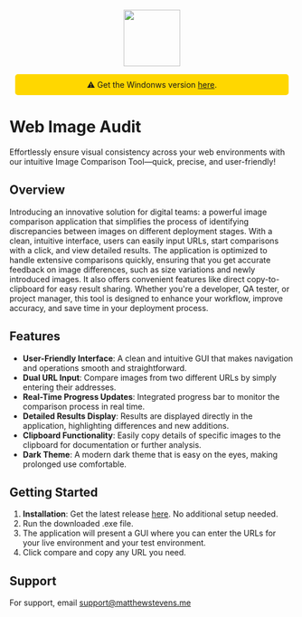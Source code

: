 <p align="center" style="margin-top: 100px;">
  <img src="https://github.com/mrzeappleGit/WebImageAudit/blob/main/webImageAuditLogo.png" width="100" height="100">
</p>



<div align="center" style="background-color: #FFD700; padding: 10px; margin: 10px; border-radius: 5px;">
  ⚠️ Get the Windonws version <a href="https://github.com/mrzeappleGit/webImageAudit" target="_blank">here</a>.
</div>

# Web Image Audit
Effortlessly ensure visual consistency across your web environments with our intuitive Image Comparison Tool—quick, precise, and user-friendly!
## Overview
Introducing an innovative solution for digital teams: a powerful image comparison application that simplifies the process of identifying discrepancies between images on different deployment stages. With a clean, intuitive interface, users can easily input URLs, start comparisons with a click, and view detailed results. The application is optimized to handle extensive comparisons quickly, ensuring that you get accurate feedback on image differences, such as size variations and newly introduced images. It also offers convenient features like direct copy-to-clipboard for easy result sharing. Whether you're a developer, QA tester, or project manager, this tool is designed to enhance your workflow, improve accuracy, and save time in your deployment process.

## Features

- **User-Friendly Interface**: A clean and intuitive GUI that makes navigation and operations smooth and straightforward.
- **Dual URL Input**: Compare images from two different URLs by simply entering their addresses.
- **Real-Time Progress Updates**: Integrated progress bar to monitor the comparison process in real time.
- **Detailed Results Display**: Results are displayed directly in the application, highlighting differences and new additions.
- **Clipboard Functionality**: Easily copy details of specific images to the clipboard for documentation or further analysis.
- **Dark Theme**: A modern dark theme that is easy on the eyes, making prolonged use comfortable.
## Getting Started

  1. **Installation**: Get the latest release [here](https://github.com/mrzeappleGit/webImageAudit/releases/latest). No additional setup needed.
  2. Run the downloaded .exe file.
  3. The application will present a GUI where you can enter the URLs for your live environment and your test environment.
  4. Click compare and copy any URL you need.
## Support

For support, email [support@matthewstevens.me](mailto:support@matthewstevens.me?subject=[GitHub]%20Web%20Image%20Audit)
